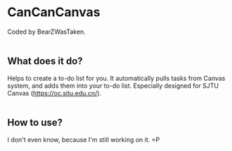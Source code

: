 # CanCanCanvas
Coded by BearZWasTaken.
<br>
<br>
## What does it do?
Helps to create a to-do list for you.
It automatically pulls tasks from Canvas system, and adds them into your to-do list.
Especially designed for SJTU Canvas (https://oc.sjtu.edu.cn/).
<br>
<br>
## How to use?
I don't even know, because I'm still working on it. =P
